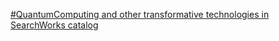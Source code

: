 [#QuantumComputing and other transformative technologies in SearchWorks catalog](https://qi.tc/qi/113626)